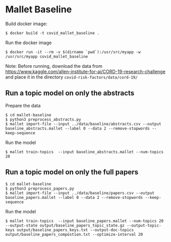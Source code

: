 # Mallet Baseline

Build docker image:
```
$ docker build -t covid_mallet_baseline .
```

Run the docker image
```
$ docker run -it --rm -v $(dirname `pwd`):/usr/src/myapp -w /usr/src/myapp covid_mallet_baseline
```

Note: Before running, download the data from https://www.kaggle.com/allen-institute-for-ai/CORD-19-research-challenge and
place it in the directory `covid-risk-factors/data/cord-19/`


## Run a topic model on only the abstracts
Prepare the data
```
$ cd mallet-baseline
$ python3 preprocess_abstracts.py
$ mallet import-file --input ../data/baseline/abstracts.csv --output baseline_abstracts.mallet --label 0 --data 2 --remove-stopwords --keep-sequence
```

Run the model
```
$ mallet train-topics  --input baseline_abstracts.mallet --num-topics 20
```

## Run a topic model on only the full papers
```
$ cd mallet-baseline
$ python3 preprocess_papers.py
$ mallet import-file --input ../data/baseline/papers.csv --output baseline_papers.mallet --label 0 --data 2 --remove-stopwords --keep-sequence
```

Run the model
```
$ mallet train-topics  --input baseline_papers.mallet --num-topics 20 --output-state output/baseline_papers_topic_state.gz --output-topic-keys output/baseline_papers_keys.txt --output-doc-topics output/baseline_papers_compostion.txt --optimize-interval 20
```
